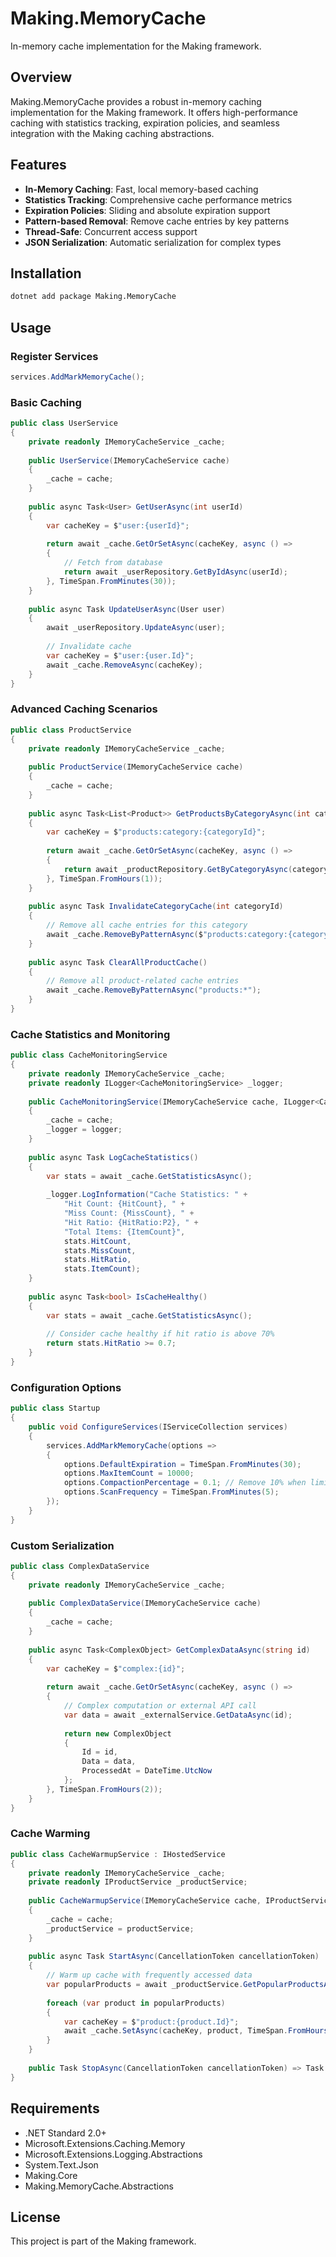 # Making.MemoryCache

In-memory cache implementation for the Making framework.

## Overview

Making.MemoryCache provides a robust in-memory caching implementation for the Making framework. It offers high-performance caching with statistics tracking, expiration policies, and seamless integration with the Making caching abstractions.

## Features

- **In-Memory Caching**: Fast, local memory-based caching
- **Statistics Tracking**: Comprehensive cache performance metrics
- **Expiration Policies**: Sliding and absolute expiration support
- **Pattern-based Removal**: Remove cache entries by key patterns
- **Thread-Safe**: Concurrent access support
- **JSON Serialization**: Automatic serialization for complex types

## Installation

```bash
dotnet add package Making.MemoryCache
```

## Usage

### Register Services

```csharp
services.AddMarkMemoryCache();
```

### Basic Caching

```csharp
public class UserService
{
    private readonly IMemoryCacheService _cache;
    
    public UserService(IMemoryCacheService cache)
    {
        _cache = cache;
    }
    
    public async Task<User> GetUserAsync(int userId)
    {
        var cacheKey = $"user:{userId}";
        
        return await _cache.GetOrSetAsync(cacheKey, async () =>
        {
            // Fetch from database
            return await _userRepository.GetByIdAsync(userId);
        }, TimeSpan.FromMinutes(30));
    }
    
    public async Task UpdateUserAsync(User user)
    {
        await _userRepository.UpdateAsync(user);
        
        // Invalidate cache
        var cacheKey = $"user:{user.Id}";
        await _cache.RemoveAsync(cacheKey);
    }
}
```

### Advanced Caching Scenarios

```csharp
public class ProductService
{
    private readonly IMemoryCacheService _cache;
    
    public ProductService(IMemoryCacheService cache)
    {
        _cache = cache;
    }
    
    public async Task<List<Product>> GetProductsByCategoryAsync(int categoryId)
    {
        var cacheKey = $"products:category:{categoryId}";
        
        return await _cache.GetOrSetAsync(cacheKey, async () =>
        {
            return await _productRepository.GetByCategoryAsync(categoryId);
        }, TimeSpan.FromHours(1));
    }
    
    public async Task InvalidateCategoryCache(int categoryId)
    {
        // Remove all cache entries for this category
        await _cache.RemoveByPatternAsync($"products:category:{categoryId}*");
    }
    
    public async Task ClearAllProductCache()
    {
        // Remove all product-related cache entries
        await _cache.RemoveByPatternAsync("products:*");
    }
}
```

### Cache Statistics and Monitoring

```csharp
public class CacheMonitoringService
{
    private readonly IMemoryCacheService _cache;
    private readonly ILogger<CacheMonitoringService> _logger;
    
    public CacheMonitoringService(IMemoryCacheService cache, ILogger<CacheMonitoringService> logger)
    {
        _cache = cache;
        _logger = logger;
    }
    
    public async Task LogCacheStatistics()
    {
        var stats = await _cache.GetStatisticsAsync();
        
        _logger.LogInformation("Cache Statistics: " +
            "Hit Count: {HitCount}, " +
            "Miss Count: {MissCount}, " +
            "Hit Ratio: {HitRatio:P2}, " +
            "Total Items: {ItemCount}",
            stats.HitCount,
            stats.MissCount,
            stats.HitRatio,
            stats.ItemCount);
    }
    
    public async Task<bool> IsCacheHealthy()
    {
        var stats = await _cache.GetStatisticsAsync();
        
        // Consider cache healthy if hit ratio is above 70%
        return stats.HitRatio >= 0.7;
    }
}
```

### Configuration Options

```csharp
public class Startup
{
    public void ConfigureServices(IServiceCollection services)
    {
        services.AddMarkMemoryCache(options =>
        {
            options.DefaultExpiration = TimeSpan.FromMinutes(30);
            options.MaxItemCount = 10000;
            options.CompactionPercentage = 0.1; // Remove 10% when limit reached
            options.ScanFrequency = TimeSpan.FromMinutes(5);
        });
    }
}
```

### Custom Serialization

```csharp
public class ComplexDataService
{
    private readonly IMemoryCacheService _cache;
    
    public ComplexDataService(IMemoryCacheService cache)
    {
        _cache = cache;
    }
    
    public async Task<ComplexObject> GetComplexDataAsync(string id)
    {
        var cacheKey = $"complex:{id}";
        
        return await _cache.GetOrSetAsync(cacheKey, async () =>
        {
            // Complex computation or external API call
            var data = await _externalService.GetDataAsync(id);
            
            return new ComplexObject
            {
                Id = id,
                Data = data,
                ProcessedAt = DateTime.UtcNow
            };
        }, TimeSpan.FromHours(2));
    }
}
```

### Cache Warming

```csharp
public class CacheWarmupService : IHostedService
{
    private readonly IMemoryCacheService _cache;
    private readonly IProductService _productService;
    
    public CacheWarmupService(IMemoryCacheService cache, IProductService productService)
    {
        _cache = cache;
        _productService = productService;
    }
    
    public async Task StartAsync(CancellationToken cancellationToken)
    {
        // Warm up cache with frequently accessed data
        var popularProducts = await _productService.GetPopularProductsAsync();
        
        foreach (var product in popularProducts)
        {
            var cacheKey = $"product:{product.Id}";
            await _cache.SetAsync(cacheKey, product, TimeSpan.FromHours(1));
        }
    }
    
    public Task StopAsync(CancellationToken cancellationToken) => Task.CompletedTask;
}
```

## Requirements

- .NET Standard 2.0+
- Microsoft.Extensions.Caching.Memory
- Microsoft.Extensions.Logging.Abstractions
- System.Text.Json
- Making.Core
- Making.MemoryCache.Abstractions

## License

This project is part of the Making framework.